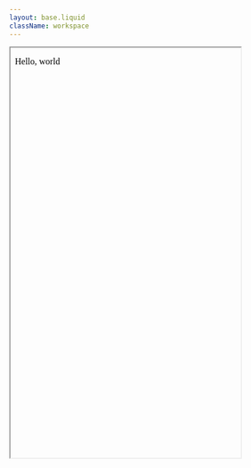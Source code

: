 ```yaml
---
layout: base.liquid
className: workspace
---
```


<main>
  <div>
    <div class="iframe">
      <iframe
        is=my-iframe
        srcdoc="<p>Hello, world</p>"
        name="preview"
        width="414"
        height="736"
      ></iframe>
    </div>
  </div>
</main>

<aside id=sidebar is="resizable-aside">

</aside>

<!-- <view-workspace></view-workspace> -->